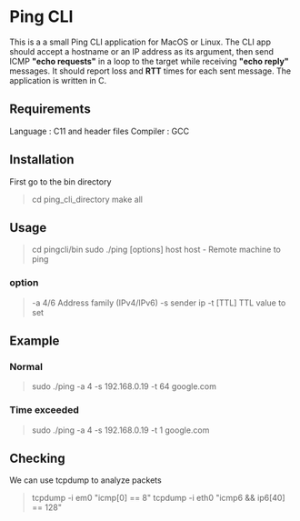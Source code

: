 ﻿# Ping CLI

This is a a small Ping CLI application for MacOS or Linux. The CLI app should accept a hostname or an IP address as its argument, then send ICMP **"echo requests"** in a loop to the target while receiving **"echo reply"** messages. It should report loss and **RTT** times for each sent message. The application is written in C.


## Requirements

Language : C11 and header files
Compiler : GCC

## Installation
First go to the bin directory
> cd ping_cli_directory
> make all

## Usage

> cd pingcli/bin
> sudo ./ping [options] host
> host - Remote machine to ping
>
### option
> -a 4/6  Address family (IPv4/IPv6)
> -s sender ip
> -t [TTL] TTL value to set

## Example

### Normal
>sudo ./ping -a 4 -s 192.168.0.19 -t 64 google.com
### Time exceeded
>sudo ./ping -a 4 -s 192.168.0.19 -t 1 google.com


## Checking

We can use tcpdump to analyze packets
>tcpdump -i em0 "icmp[0] == 8"
>tcpdump -i eth0 "icmp6 && ip6[40] == 128"
